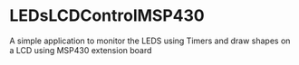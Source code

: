 # LEDsLCDControlMSP430
A simple application to monitor the LEDS using Timers and draw shapes on a LCD using MSP430 extension board
